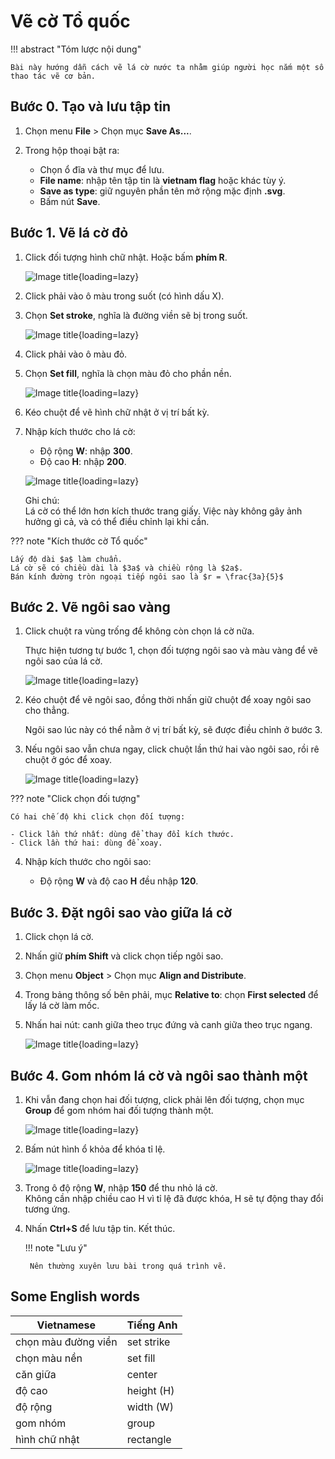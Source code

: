 # Vẽ cờ Tổ quốc

!!! abstract "Tóm lược nội dung"

    Bài này hướng dẫn cách vẽ lá cờ nước ta nhằm giúp người học nắm một số thao tác vẽ cơ bản.

## Bước 0. Tạo và lưu tập tin

1. Chọn menu **File** > Chọn mục **Save As...**.
2. Trong hộp thoại bật ra:  

    - Chọn ổ đĩa và thư mục để lưu.
    - **File name**: nhập tên tập tin là **vietnam flag** hoặc khác tùy ý.
    - **Save as type**: giữ nguyên phần tên mở rộng mặc định **.svg**.
    - Bấm nút **Save**.

## Bước 1. Vẽ lá cờ đỏ

1. Click đối tượng hình chữ nhật. Hoặc bấm **phím R**.

    ![Image title](https://lh3.googleusercontent.com/pw/ADCreHeV-vk4-SeDPpNG2JhF-Q2QfxVZh_shc7Npfd92z0Zj5FvtYTB33PB6m_0aCXOTzy5CVZX_RboV_c5antoEKNnyr5DZZA2ibWqp6Efo18bGRtQpP83W=w600){loading=lazy}

2. Click phải vào ô màu trong suốt (có hình dấu X).

3. Chọn **Set stroke**, nghĩa là đường viền sẽ bị trong suốt.

    ![Image title](https://lh3.googleusercontent.com/pw/ADCreHcYLsoiyPDvvuVIhxKwBCIp84kJSe51r550_Ui4V_w9O7AA7SyJhb4LtsXgY0MduKkqFweovpzP1y0aP5oVmETQ56oWfUsUGf8KhYiSkdRDSllUSZW_=w600){loading=lazy}

4. Click phải vào ô màu đỏ.

5. Chọn **Set fill**, nghĩa là chọn màu đỏ cho phần nền.

    ![Image title](https://lh3.googleusercontent.com/pw/ADCreHesglK3HYDuyvsz9m6ip6WYc8iMfOJZBepx0wZ_m-33UJhNVprVstT6aP6H97r9NUhXfq2gjZCKRm9P5kkDHgzYQcQmy6wyxyQthfbWIb_f3KUaRHnm=w600){loading=lazy}

6. Kéo chuột để vẽ hình chữ nhật ở vị trí bất kỳ.

7. Nhập kích thước cho lá cờ:
    
    - Độ rộng **W**: nhập **300**.
    - Độ cao **H**: nhập **200**.

    ![Image title](https://lh3.googleusercontent.com/pw/ADCreHd2yn7zOZhpLLFeEoaViKh-QIBMUaHeIK03DUS94PIdW3gIKDG1bA_SPlwjMf5GFzFTxknmLFkqTztDBVIZPKVgRIJ9njXqehn0sU5lUCMXlhjlFT0y=w600){loading=lazy}

    Ghi chú:  
    Lá cờ có thể lớn hơn kích thước trang giấy. Việc này không gây ảnh hưởng gì cả, và có thể điều chỉnh lại khi cần.


??? note "Kích thước cờ Tổ quốc"

    Lấy độ dài $a$ làm chuẩn.  
    Lá cờ sẽ có chiều dài là $3a$ và chiều rộng là $2a$.  
    Bán kính đường tròn ngoại tiếp ngôi sao là $r = \frac{3a}{5}$


## Bước 2. Vẽ ngôi sao vàng

1. Click chuột ra vùng trống để không còn chọn lá cờ nữa.  

    Thực hiện tương tự bước 1, chọn đối tượng ngôi sao và màu vàng để vẽ ngôi sao của lá cờ.

    ![Image title](https://lh3.googleusercontent.com/pw/ADCreHfzsfilLNsU1E0KbOtWt5hmBWlOkWydxyq3G1qsvfXLmFS5qdP6JU__RtHIgyVZU0G7Yuv9Umes7XRX1epvVSu9kzojNXpI8zmzotfvi9WKGXQpCtw3=w600){loading=lazy}

2. Kéo chuột để vẽ ngôi sao, đồng thời nhấn giữ chuột để xoay ngôi sao cho thẳng.

    Ngôi sao lúc này có thể nằm ở vị trí bất kỳ, sẽ được điều chỉnh ở bước 3.

3. Nếu ngôi sao vẫn chưa ngay, click chuột lần thứ hai vào ngôi sao, rồi rê chuột ở góc để xoay.

    ![Image title](https://lh3.googleusercontent.com/pw/ADCreHcRrfy_sHFdH36uWJwsOJzS1HNBAJ5PgumFrOayYhorGq2GTs0hYMGy70wZSRgFZ1UOPjZ1nVa5oryMfUNMK4hOnx6ZpVhCovHz-0LvvCiXZkyO_uyl=w420){loading=lazy}

??? note "Click chọn đối tượng"

    Có hai chế độ khi click chọn đối tượng:

    - Click lần thứ nhất: dùng để thay đổi kích thước.
    - Click lần thứ hai: dùng để xoay.

4. Nhập kích thước cho ngôi sao:

    - Độ rộng **W** và độ cao **H** đều nhập **120**.

## Bước 3. Đặt ngôi sao vào giữa lá cờ

1. Click chọn lá cờ.
2. Nhấn giữ **phím Shift** và click chọn tiếp ngôi sao.
3. Chọn menu **Object** > Chọn mục **Align and Distribute**.
4. Trong bảng thông số bên phải, mục **Relative to**: chọn **First selected** để lấy lá cờ làm mốc.
5. Nhấn hai nút: canh giữa theo trục đứng và canh giữa theo trục ngang.

    ![Image title](https://lh3.googleusercontent.com/pw/ADCreHeDlQoArkvM5GyArHRQzhJDtU0W3w9M2D5sBWFK2BWt-SymvOa9ft_QqB8aVY3dWUy_K-SpkLRGrgRoi1Yi-Y1ZjwLLJ3OTUneoaYeIOwH6ouyKSnr7=w420){loading=lazy}

## Bước 4. Gom nhóm lá cờ và ngôi sao thành một

1. Khi vẫn đang chọn hai đối tượng, click phải lên đối tượng, chọn mục **Group** để gom nhóm hai đối tượng thành một.

    ![Image title](https://lh3.googleusercontent.com/pw/ADCreHdu9DOQpYCk7G_ED5kgvQI0RS4En00tCfSCmKIxwT3vlWiZK2tKC2CpW10FtHw3zkpn6Udh-B8f2uvWsMIy9zIYDfKYpEVV0d_Xxf5UQea1uRQD_g_d=w420){loading=lazy}

2. Bấm nút hình ổ khỏa để khóa tỉ lệ.

    ![Image title](https://lh3.googleusercontent.com/pw/ADCreHcMt_lBUL0oYW1H0mJq1tF53RKuL8ik84EYplCvEngXrf0ALN-cSsupKEBNcfezoFXC8SMA4SQcoiieWPXPLeACmGECtb1gU2MT-O5W2ECqOknUJa8B=w480){loading=lazy}

3. Trong ô độ rộng **W**, nhập **150** để thu nhỏ lá cờ.  
    Không cần nhập chiều cao H vì tỉ lệ đã được khóa, H sẽ tự động thay đổi tương ứng.

4. Nhấn **Ctrl+S** để lưu tập tin. Kết thúc.

    !!! note "Lưu ý"

        Nên thường xuyên lưu bài trong quá trình vẽ.

## Some English words

| Vietnamese | Tiếng Anh | 
| --- | --- |
| chọn màu đường viền | set strike |
| chọn màu nền | set fill |
| căn giữa | center |
| độ cao | height (H) |
| độ rộng | width (W) |
| gom nhóm | group |
| hình chữ nhật | rectangle |